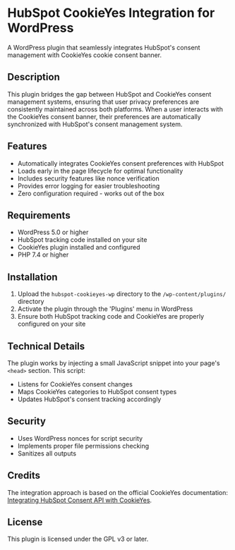 # HubSpot CookieYes Integration for WordPress

A WordPress plugin that seamlessly integrates HubSpot's consent management with CookieYes cookie consent banner.

## Description

This plugin bridges the gap between HubSpot and CookieYes consent management systems, ensuring that user privacy preferences are consistently maintained across both platforms. When a user interacts with the CookieYes consent banner, their preferences are automatically synchronized with HubSpot's consent management system.

## Features

- Automatically integrates CookieYes consent preferences with HubSpot
- Loads early in the page lifecycle for optimal functionality
- Includes security features like nonce verification
- Provides error logging for easier troubleshooting
- Zero configuration required - works out of the box

## Requirements

- WordPress 5.0 or higher
- HubSpot tracking code installed on your site
- CookieYes plugin installed and configured
- PHP 7.4 or higher

## Installation

1. Upload the `hubspot-cookieyes-wp` directory to the `/wp-content/plugins/` directory
2. Activate the plugin through the 'Plugins' menu in WordPress
3. Ensure both HubSpot tracking code and CookieYes are properly configured on your site

## Technical Details

The plugin works by injecting a small JavaScript snippet into your page's `<head>` section. This script:
- Listens for CookieYes consent changes
- Maps CookieYes categories to HubSpot consent types
- Updates HubSpot's consent tracking accordingly

## Security

- Uses WordPress nonces for script security
- Implements proper file permissions checking
- Sanitizes all outputs

## Credits

The integration approach is based on the official CookieYes documentation: [Integrating HubSpot Consent API with CookieYes](https://www.cookieyes.com/documentation/integrating-hubspot-consent-api-with-cookieyes/).

## License

This plugin is licensed under the GPL v3 or later.